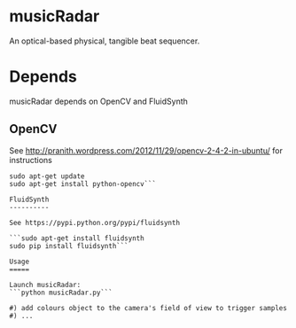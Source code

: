 musicRadar
==========

An optical-based physical, tangible beat sequencer.

Depends
=======

musicRadar depends on OpenCV and FluidSynth

OpenCV
------

See http://pranith.wordpress.com/2012/11/29/opencv-2-4-2-in-ubuntu/ for instructions

```sudo apt-add-repository ppa:bobby-prani/opencv-2.4.2
sudo apt-get update
sudo apt-get install python-opencv```

FluidSynth
----------

See https://pypi.python.org/pypi/fluidsynth

```sudo apt-get install fluidsynth
sudo pip install fluidsynth```

Usage
=====

Launch musicRadar:
```python musicRadar.py```

#) add colours object to the camera's field of view to trigger samples
#) ...